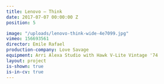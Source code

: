 ```yaml
---
title: Lenovo — Think
date: 2017-07-07 00:00:00 Z
position: 5

image: "/uploads/lenovo-think-wide-4e7099.jpg"
vimeo: 156693561
director: Emile Rafael
production-company: Love Savage
equipment: Arri Alexa Studio with Hawk V-Lite Vintage '74
layout: project
is-shown: true
is-in-cv: true
---
```


